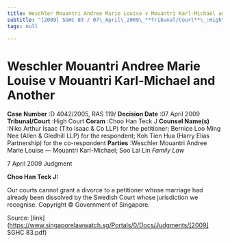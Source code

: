 ```yaml
---
title: Weschler Mouantri Andree Marie Louise v Mouantri Karl-Michael and Another
subtitle: "[2009] SGHC 83 / 07\_April\_2009\_**Tribunal/Court**\_:High\_Court\_**Coram**\_:Choo\_Han\_Teck\_J\_**Counsel\_Name(s)**\_:Niko\_Arthur\_Isaac\_(Tito\_Isaac\_&\_Co\_LLP)\_for\_the\_petitioner;\_Bernice\_Loo\_Ming\_Nee\_(Allen\_&\_Gledhill\_LLP)\_for\_the\_respondent;\_Koh\_Tien\_Hua\_(Harry\_Elias\_Partnership)\_for\_the\_co-respondent\_**Parties**\_:Weschler\_Mouantri\_Andree\_Marie\_Louise\_—\_Mouantri\_Karl-Michael;\_Soo\_Lai\_Lin\__Family\_Law_"
tags: null

---
```

# Weschler Mouantri Andree Marie Louise v Mouantri Karl-Michael and Another 



**Case Number** :D 4042/2005, RAS 119/ **Decision Date** :07 April 2009 **Tribunal/Court** :High Court **Coram** :Choo Han Teck J **Counsel Name(s)** :Niko Arthur Isaac (Tito Isaac & Co LLP) for the petitioner; Bernice Loo Ming Nee (Allen & Gledhill LLP) for the respondent; Koh Tien Hua (Harry Elias Partnership) for the co-respondent **Parties** :Weschler Mouantri Andree Marie Louise — Mouantri Karl-Michael; Soo Lai Lin _Family Law_ 

7 April 2009 Judgment 

**Choo Han Teck J:** 

Our courts cannot grant a divorce to a petitioner whose marriage had already been dissolved by the Swedish Court whose jurisdiction we recognise. Copyright © Government of Singapore. 


Source: [link](https://www.singaporelawwatch.sg/Portals/0/Docs/Judgments/[2009] SGHC 83.pdf)

